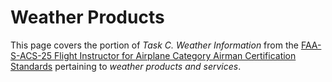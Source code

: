 # Weather Products

This page covers the portion of *Task C. Weather Information* from the [FAA-S-ACS-25 Flight Instructor for Airplane Category Airman Certification Standards](https://www.faa.gov/training_testing/testing/acs/cfi_airplane_acs_25.pdf) pertaining to *weather products and services*.

<!--@include: ./docs/src/includes/weather/weather-products-overview.md | shift:1-->
<!--@include: ./docs/src/includes/weather/weather-sources.md | shift:1-->
<!--@include: ./docs/src/includes/weather/metar.md | shift:1-->
<!--@include: ./docs/src/includes/weather/pirep.md | shift:1-->
<!--@include: ./docs/src/includes/weather/freezing-level-charts.md | shift:1-->
<!--@include: ./docs/src/includes/weather/stability-charts.md | shift:1-->
<!--@include: ./docs/src/includes/weather/severe-weather-outlook-charts.md | shift:1-->
<!--@include: ./docs/src/includes/weather/taf.md | shift:1-->
<!--@include: ./docs/src/includes/weather/area-forecast.md | shift:1-->
<!--@include: ./docs/src/includes/weather/gfa.md | shift:1-->
<!--@include: ./docs/src/includes/weather/winds-aloft.md | shift:1-->
<!--@include: ./docs/src/includes/weather/surface-analysis-chart.md | shift:1-->
<!--@include: ./docs/src/includes/weather/weather-depiction-chart.md | shift:1-->
<!--@include: ./docs/src/includes/weather/prog-chart.md | shift:1-->
<!--@include: ./docs/src/includes/weather/constant-pressure-analysis.md | shift:1-->
<!--@include: ./docs/src/includes/weather/convective-outlook.md | shift:1-->
<!--@include: ./docs/src/includes/weather/radar-weather-report.md | shift:1-->
<!--@include: ./docs/src/includes/weather/radar-summary-chart.md | shift:1-->
<!--@include: ./docs/src/includes/weather/inflight-weather-advisories.md | shift:1-->
<!--@include: ./docs/src/includes/weather/sigmets-airmets.md | shift:1-->
<!--@include: ./docs/src/includes/weather/weather-products-appendix.md | shift:1-->
<!--@include: ./docs/src/includes/weather/weather-onboard.md | shift:1-->
<!--@include: ./docs/src/includes/weather/weather-briefing.md | shift:1-->
<!--@include: ./docs/src/includes/weather/weather-references.md | shift:1-->
